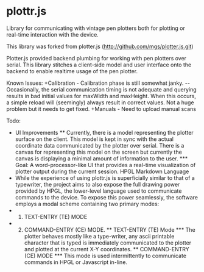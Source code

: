 # plottr.js
Library for communicating with vintage pen plotters both for plotting or real-time interaction with the device.

This library was forked from plotter.js (http://github.com/mgs/plotter.js.git)

Plotter.js provided backend plumbing for working with pen plotters over serial. This library stitches a client-side model and user interface onto the backend to enable realtime usage of the pen plotter.

Known Issues:
  +Calibration
    - Calibration phase is still somewhat janky.
    -- Occasionally, the serial communication timing is not adequate and querying results in bad initial values for maxWidth and maxHeight.  When this occurs, a simple reload will (seemingly) always result in correct values. Not a huge problem but it needs to get fixed.
  +Manuals
    - Need to upload manual scans

Todo:
* UI Improvements
** Currently, there is a model representing the plotter surface on the client. This model is kept in sync with the actual coordinate data communicated by the plotter over serial. There is a canvas for representing this model on the screen but currently the canvas is displaying a minimal amount of information to the user.
*** Goal: A word-processor-like UI that provides a real-time visualization of plotter output during the current session. HPGL Markdown Language
* While the experience of using plottr.js is superficially similar to that of a typewriter, the project aims to also expose the full drawing power provided by HPGL, the lower-level language used to communicate commands to the device. To expose this power seamlessly, the software employs a modal scheme containing two primary modes: 
* 1) TEXT-ENTRY (TE) MODE
* 2) COMMAND-ENTRY (CE) MODE.
** TEXT-ENTRY (TE) Mode
*** The plotter behaves mostly like a type-writer, any ascii printable character that is typed is immediately communicated to the plotter and plotted at the current X-Y coordinates. 
** COMMAND-ENTRY (CE) MODE
*** This mode is used intermittently to communicate commands in HPGL or Javascript in-line.
